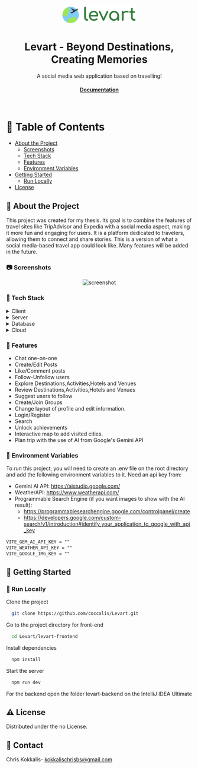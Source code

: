 <div align="center">

  <img src="assets/logo.webp" alt="logo" width="200" height="auto" />
  <h1>Levart - Beyond Destinations, Creating Memories</h1>
  
  <p>
   A social media web application based on travelling!
  </p>
  
   
<h4>
  <!--  <a href="https://github.com/Louis3797/awesome-readme-template/">View Demo</a>-->
  <!--<span> · </span>-->
    <a href="https://github.com/Louis3797/awesome-readme-template">Documentation</a>

  </h4>
</div>

<br />

<!-- Table of Contents -->
# :notebook_with_decorative_cover: Table of Contents

- [About the Project](#star2-about-the-project)
  * [Screenshots](#camera-screenshots)
  * [Tech Stack](#space_invader-tech-stack)
  * [Features](#dart-features)
  * [Environment Variables](#key-environment-variables)
- [Getting Started](#toolbox-getting-started)
  * [Run Locally](#running-run-locally)
- [License](#warning-license)

  

<!-- About the Project -->
## :star2: About the Project
This project was created for my thesis. Its goal is to combine the features of travel sites like TripAdvisor and Expedia with a social media aspect, making it more fun and engaging for users. It is a platform dedicated to travelers, allowing them to connect and share stories. This is a version of what a social media-based travel app could look like. Many features will be added in the future.


<!-- Screenshots -->
### :camera: Screenshots

<div align="center"> 
  <img src="https://placehold.co/600x400?text=Your+Screenshot+here" alt="screenshot" />
</div>


<!-- TechStack -->
### :space_invader: Tech Stack

<details>
  <summary>Client</summary>
  <ul>
    <li><a href="https://reactjs.org/">React.js</a></li>
    <li><a href="https://tailwindcss.com/">TailwindCSS</a></li>
    <li><a href="https://www.heroui.com/">HeroUI</a></li>
  </ul>
</details>

<details>
  <summary>Server</summary>
  <ul>
    <li><a href="https://spring.io/projects/spring-boot">Spring Boot</a></li>
  </ul>
</details>

<details>
<summary>Database</summary>
  <ul>
    <li><a href="https://www.postgresql.org/">PostgreSQL</a></li>
  </ul>
</details>

<details>
<summary>Cloud</summary>
    <u>
        <li><a href="">Azure Storage browser</a></li>
    </u>
</details>



<!-- Features -->
### :dart: Features

- Chat one-on-one
- Create/Edit Posts
- Like/Comment posts
- Follow-Unfollow users
- Explore Destinations,Activities,Hotels and Venues
- Review Destinations,Activities,Hotels and Venues
- Suggest users to follow
- Create/Join Groups
- Change layout of profile and edit information.
- Login/Register
- Search
- Unlock achievements
- Interactive map to add visited cities.
- Plan trip with the use of AI from Google's Gemini API



<!-- Env Variables -->
### :key: Environment Variables

To run this project, you will need to create an .env file on the root directory and add the following environment variables to it.
Need an api key from: 
 - Gemini AI API: https://aistudio.google.com/
 - WeatherAPI: https://www.weatherapi.com/
 - Programmable Search Engine (if you want images to show with the AI result):
     - https://programmablesearchengine.google.com/controlpanel/create  
     - https://developers.google.com/custom-search/v1/introduction#identify_your_application_to_google_with_api_key

```
VITE_GEM_AI_API_KEY = ""
VITE_WEATHER_API_KEY = ""
VITE_GOOGLE_IMG_KEY = ""
```

<!-- Getting Started -->
## 	:toolbox: Getting Started

<!-- Run Locally -->
### :running: Run Locally

Clone the project

```bash
  git clone https://github.com/coccalis/Levart.git
```

Go to the project directory for front-end

```bash
  cd Levart/levart-frontend
```

Install dependencies

```bash
  npm install
```

Start the server

```bash
  npm run dev
```
For the backend open the folder levart-backend on the IntelliJ IDEA Ultimate

<!-- License -->
## :warning: License

Distributed under the no License.


<!-- Contact -->
## :handshake: Contact

Chris Kokkalis- kokkalischrisbs@gmail.com
